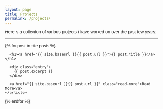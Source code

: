 ```yaml
---
layout: page
title: Projects
permalink: /projects/
---
```


Here is a collection of various projects I have worked on over the past few years:
<hr>


<html>
<title>Pranav Rajaram</title>
<meta charset="UTF-8">
<meta name="viewport" content="width=device-width, initial-scale=1">
<link rel="stylesheet" href="https://www.w3schools.com/w3css/4/w3.css">
<link rel="stylesheet" href="https://fonts.googleapis.com/css?family=Raleway">
<style>
body,h1,h2,h3,h4,h5 {font-family: "Raleway", sans-serif}
</style>
<body>
<div class="posts">
  {% for post in site.posts %}
    <article class="post">

        
      <h1><a href="{{ site.baseurl }}{{ post.url }}">{{ post.title }}</a></h1>

      <div class="entry">
        {{ post.excerpt }}
      </div>

      <a href="{{ site.baseurl }}{{ post.url }}" class="read-more">Read More</a>
    </article>
  {% endfor %}
</div>

